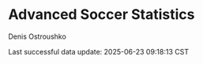 # Advanced Soccer Statistics
Denis Ostroushko

<!-- gfm -->

Last successful data update: 2025-06-23 09:18:13 CST
